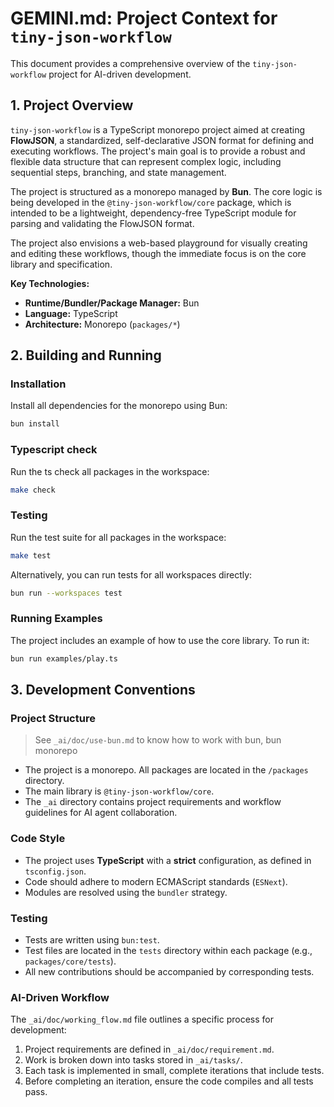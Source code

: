 # GEMINI.md: Project Context for `tiny-json-workflow`

This document provides a comprehensive overview of the `tiny-json-workflow` project for AI-driven development.

## 1. Project Overview

`tiny-json-workflow` is a TypeScript monorepo project aimed at creating **FlowJSON**, a standardized, self-declarative JSON format for defining and executing workflows. The project's main goal is to provide a robust and flexible data structure that can represent complex logic, including sequential steps, branching, and state management.

The project is structured as a monorepo managed by **Bun**. The core logic is being developed in the `@tiny-json-workflow/core` package, which is intended to be a lightweight, dependency-free TypeScript module for parsing and validating the FlowJSON format.

The project also envisions a web-based playground for visually creating and editing these workflows, though the immediate focus is on the core library and specification.

**Key Technologies:**

- **Runtime/Bundler/Package Manager:** Bun
- **Language:** TypeScript
- **Architecture:** Monorepo (`packages/*`)

## 2. Building and Running

### Installation

Install all dependencies for the monorepo using Bun:

```bash
bun install
```

### Typescript check

Run the ts check all packages in the workspace:

```bash
make check
```

### Testing

Run the test suite for all packages in the workspace:

```bash
make test
```

Alternatively, you can run tests for all workspaces directly:

```bash
bun run --workspaces test
```

### Running Examples

The project includes an example of how to use the core library. To run it:

```bash
bun run examples/play.ts
```

## 3. Development Conventions

### Project Structure

> See `_ai/doc/use-bun.md` to know how to work with bun, bun monorepo

- The project is a monorepo. All packages are located in the `/packages` directory.
- The main library is `@tiny-json-workflow/core`.
- The `_ai` directory contains project requirements and workflow guidelines for AI agent collaboration.

### Code Style

- The project uses **TypeScript** with a **strict** configuration, as defined in `tsconfig.json`.
- Code should adhere to modern ECMAScript standards (`ESNext`).
- Modules are resolved using the `bundler` strategy.

### Testing

- Tests are written using `bun:test`.
- Test files are located in the `tests` directory within each package (e.g., `packages/core/tests`).
- All new contributions should be accompanied by corresponding tests.

### AI-Driven Workflow

The `_ai/doc/working_flow.md` file outlines a specific process for development:

1.  Project requirements are defined in `_ai/doc/requirement.md`.
2.  Work is broken down into tasks stored in `_ai/tasks/`.
3.  Each task is implemented in small, complete iterations that include tests.
4.  Before completing an iteration, ensure the code compiles and all tests pass.
